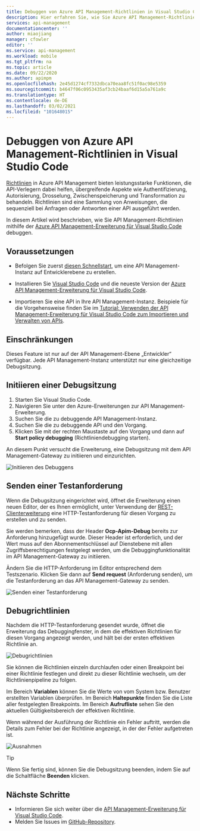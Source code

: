 ```yaml
---
title: Debuggen von Azure API Management-Richtlinien in Visual Studio Code | Microsoft-Dokumentation
description: Hier erfahren Sie, wie Sie Azure API Management-Richtlinien mithilfe der Azure API Management-Erweiterung für Visual Studio Code debuggen.
services: api-management
documentationcenter: ''
author: miaojiang
manager: cfowler
editor: ''
ms.service: api-management
ms.workload: mobile
ms.tgt_pltfrm: na
ms.topic: article
ms.date: 09/22/2020
ms.author: apimpm
ms.openlocfilehash: 2e45d1274cf7332dbca70eaa8fc51f0ac98e5359
ms.sourcegitcommit: b4647f06c0953435af3cb24baaf6d15a5a761a9c
ms.translationtype: HT
ms.contentlocale: de-DE
ms.lasthandoff: 03/02/2021
ms.locfileid: "101648015"
---
```

# <a name="debug-azure-api-management-policies-in-visual-studio-code"></a>Debuggen von Azure API Management-Richtlinien in Visual Studio Code

[Richtlinien](api-management-policies.md) in Azure API Management bieten leistungsstarke Funktionen, die API-Verlegern dabei helfen, übergreifende Aspekte wie Authentifizierung, Autorisierung, Drosselung, Zwischenspeicherung und Transformation zu behandeln. Richtlinien sind eine Sammlung von Anweisungen, die sequenziell bei Anfragen oder Antworten einer API ausgeführt werden. 

In diesem Artikel wird beschrieben, wie Sie API Management-Richtlinien mithilfe der [Azure API Management-Erweiterung für Visual Studio Code](https://marketplace.visualstudio.com/items?itemName=ms-azuretools.vscode-apimanagement) debuggen. 

## <a name="prerequisites"></a>Voraussetzungen

* Befolgen Sie zuerst [diesen Schnellstart](get-started-create-service-instance.md), um eine API Management-Instanz auf Entwicklerebene zu erstellen.

* Installieren Sie [Visual Studio Code](https://code.visualstudio.com/) und die neueste Version der [Azure API Management-Erweiterung für Visual Studio Code](https://marketplace.visualstudio.com/items?itemName=ms-azuretools.vscode-apimanagement). 

* Importieren Sie eine API in Ihre API Management-Instanz. Beispiele für die Vorgehensweise finden Sie im [Tutorial: Verwenden der API Management-Erweiterung für Visual Studio Code zum Importieren und Verwalten von APIs](visual-studio-code-tutorial.md).

## <a name="restrictions-and-limitations"></a>Einschränkungen

Dieses Feature ist nur auf der API Management-Ebene „Entwickler“ verfügbar. Jede API Management-Instanz unterstützt nur eine gleichzeitige Debugsitzung.

## <a name="initiate-a-debugging-session"></a>Initiieren einer Debugsitzung

1. Starten Sie Visual Studio Code.
2. Navigieren Sie unter den Azure-Erweiterungen zur API Management-Erweiterung.
3. Suchen Sie die zu debuggende API Management-Instanz.
4. Suchen Sie die zu debuggende API und den Vorgang.
5. Klicken Sie mit der rechten Maustaste auf den Vorgang und dann auf **Start policy debugging** (Richtliniendebugging starten).

An diesem Punkt versucht die Erweiterung, eine Debugsitzung mit dem API Management-Gateway zu initiieren und einzurichten.

![Initiieren des Debuggens](media/api-management-debug-policies/initiate-debugging-session.png)

## <a name="send-a-test-request"></a>Senden einer Testanforderung
Wenn die Debugsitzung eingerichtet wird, öffnet die Erweiterung einen neuen Editor, der es Ihnen ermöglicht, unter Verwendung der [REST-Clienterweiterung](https://marketplace.visualstudio.com/items?itemName=humao.rest-client) eine HTTP-Testanforderung für diesen Vorgang zu erstellen und zu senden.

Sie werden bemerken, dass der Header **Ocp-Apim-Debug** bereits zur Anforderung hinzugefügt wurde. Dieser Header ist erforderlich, und der Wert muss auf den Abonnementschlüssel auf Dienstebene mit allen Zugriffsberechtigungen festgelegt werden, um die Debuggingfunktionalität im API Management-Gateway zu initiieren.

Ändern Sie die HTTP-Anforderung im Editor entsprechend dem Testszenario. Klicken Sie dann auf **Send request** (Anforderung senden), um die Testanforderung an das API Management-Gateway zu senden.

![Senden einer Testanforderung](media/api-management-debug-policies/rest-client.png)

## <a name="debug-policies"></a>Debugrichtlinien
Nachdem die HTTP-Testanforderung gesendet wurde, öffnet die Erweiterung das Debuggingfenster, in dem die effektiven Richtlinien für diesen Vorgang angezeigt werden, und hält bei der ersten effektiven Richtlinie an. 

![Debugrichtlinien](media/api-management-debug-policies/main-window.png)

Sie können die Richtlinien einzeln durchlaufen oder einen Breakpoint bei einer Richtlinie festlegen und direkt zu dieser Richtlinie wechseln, um der Richtlinienpipeline zu folgen. 

Im Bereich **Variablen** können Sie die Werte von vom System bzw. Benutzer erstellten Variablen überprüfen. Im Bereich **Haltepunkte** finden Sie die Liste aller festgelegten Breakpoints. Im Bereich **Aufrufliste** sehen Sie den aktuellen Gültigkeitsbereich der effektiven Richtlinie. 

Wenn während der Ausführung der Richtlinie ein Fehler auftritt, werden die Details zum Fehler bei der Richtlinie angezeigt, in der der Fehler aufgetreten ist. 

![Ausnahmen](media/api-management-debug-policies/exception.png)

> [!TIP]
> Wenn Sie fertig sind, können Sie die Debugsitzung beenden, indem Sie auf die Schaltfläche **Beenden** klicken.


## <a name="next-steps"></a>Nächste Schritte

+ Informieren Sie sich weiter über die [API Management-Erweiterung für Visual Studio Code](https://marketplace.visualstudio.com/items?itemName=ms-azuretools.vscode-apimanagement). 
+ Melden Sie Issues im [GitHub-Repository](https://github.com/Microsoft/vscode-apimanagement).

